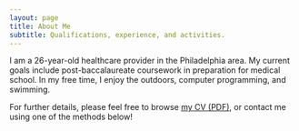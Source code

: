 ```yaml
---
layout: page
title: About Me
subtitle: Qualifications, experience, and activities.
---
```


I am a 26-year-old healthcare provider in the Philadelphia area. My current goals include post-baccalaureate coursework in preparation for medical school. In my free time, I enjoy the outdoors, computer programming, and swimming.

For further details, please feel free to browse [my CV (PDF)](content/Momjian_CV.pdf), or contact me using one of the methods below!

